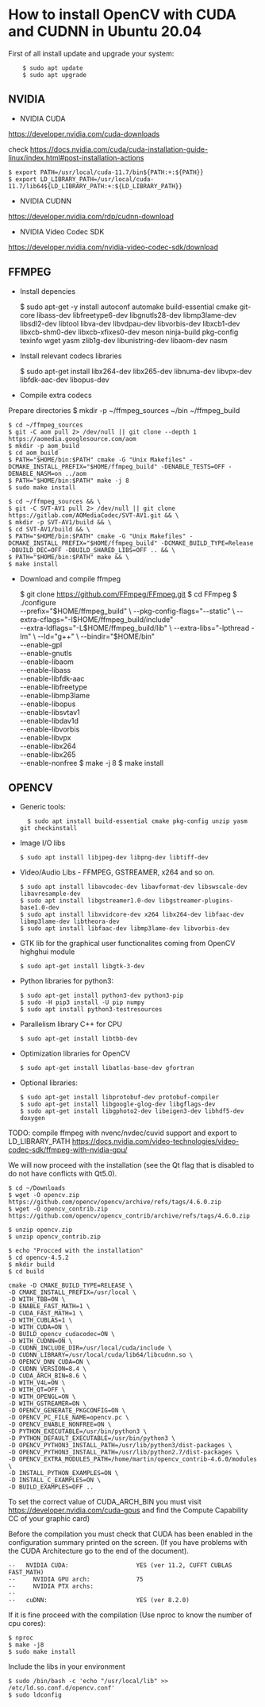 # How to install OpenCV with CUDA and CUDNN in Ubuntu 20.04

First of all install update and upgrade your system:
    
        $ sudo apt update
        $ sudo apt upgrade
   
## NVIDIA

* NVIDIA CUDA

https://developer.nvidia.com/cuda-downloads

check https://docs.nvidia.com/cuda/cuda-installation-guide-linux/index.html#post-installation-actions
  
    $ export PATH=/usr/local/cuda-11.7/bin${PATH:+:${PATH}}
    $ export LD_LIBRARY_PATH=/usr/local/cuda-11.7/lib64${LD_LIBRARY_PATH:+:${LD_LIBRARY_PATH}}
    
* NVIDIA CUDNN

https://developer.nvidia.com/rdp/cudnn-download

* NVIDIA Video Codec SDK

https://developer.nvidia.com/nvidia-video-codec-sdk/download


## FFMPEG

* Install depencies
	
	$ sudo apt-get -y install autoconf automake build-essential cmake git-core libass-dev libfreetype6-dev libgnutls28-dev libmp3lame-dev libsdl2-dev libtool libva-dev libvdpau-dev libvorbis-dev libxcb1-dev libxcb-shm0-dev libxcb-xfixes0-dev meson ninja-build pkg-config texinfo wget yasm zlib1g-dev  libunistring-dev libaom-dev nasm

* Install relevant codecs libraries

	$ sudo apt-get install libx264-dev libx265-dev libnuma-dev libvpx-dev libfdk-aac-dev libopus-dev

* Compile extra codecs 

Prepare directories 
	$ mkdir -p ~/ffmpeg_sources ~/bin ~/ffmpeg_build
	
	$ cd ~/ffmpeg_sources
	$ git -C aom pull 2> /dev/null || git clone --depth 1 https://aomedia.googlesource.com/aom 
	$ mkdir -p aom_build
	$ cd aom_build
	$ PATH="$HOME/bin:$PATH" cmake -G "Unix Makefiles" -DCMAKE_INSTALL_PREFIX="$HOME/ffmpeg_build" -DENABLE_TESTS=OFF -DENABLE_NASM=on ../aom
	$ PATH="$HOME/bin:$PATH" make -j 8
	$ sudo make install

	$ cd ~/ffmpeg_sources && \
	$ git -C SVT-AV1 pull 2> /dev/null || git clone https://gitlab.com/AOMediaCodec/SVT-AV1.git && \
	$ mkdir -p SVT-AV1/build && \
	$ cd SVT-AV1/build && \
	$ PATH="$HOME/bin:$PATH" cmake -G "Unix Makefiles" -DCMAKE_INSTALL_PREFIX="$HOME/ffmpeg_build" -DCMAKE_BUILD_TYPE=Release -DBUILD_DEC=OFF -DBUILD_SHARED_LIBS=OFF .. && \
	$ PATH="$HOME/bin:$PATH" make && \
	$ make install

	
	

* Download and compile ffmpeg

	$ git clone https://github.com/FFmpeg/FFmpeg.git 
	$ cd FFmpeg
	$ ./configure \
		 --prefix="$HOME/ffmpeg_build" \
		 --pkg-config-flags="--static" \
		 --extra-cflags="-I$HOME/ffmpeg_build/include" \
		 --extra-ldflags="-L$HOME/ffmpeg_build/lib" \
		 --extra-libs="-lpthread -lm" \
		 --ld="g++" \
		 --bindir="$HOME/bin" \
		 --enable-gpl \
		 --enable-gnutls \
		 --enable-libaom \
		 --enable-libass \
		 --enable-libfdk-aac \
		 --enable-libfreetype \
		 --enable-libmp3lame \
		 --enable-libopus \
		 --enable-libsvtav1 \
		 --enable-libdav1d \
		 --enable-libvorbis \
		 --enable-libvpx \
		 --enable-libx264 \
		 --enable-libx265 \
		 --enable-nonfree 
	$ make -j 8
	$ make install
  
## OPENCV

* Generic tools:

        $ sudo apt install build-essential cmake pkg-config unzip yasm git checkinstall
    
* Image I/O libs
    ``` 
    $ sudo apt install libjpeg-dev libpng-dev libtiff-dev
    ``` 
* Video/Audio Libs - FFMPEG, GSTREAMER, x264 and so on.
    ```
    $ sudo apt install libavcodec-dev libavformat-dev libswscale-dev libavresample-dev
    $ sudo apt install libgstreamer1.0-dev libgstreamer-plugins-base1.0-dev
    $ sudo apt install libxvidcore-dev x264 libx264-dev libfaac-dev libmp3lame-dev libtheora-dev 
    $ sudo apt install libfaac-dev libmp3lame-dev libvorbis-dev
    ```

* GTK lib for the graphical user functionalites coming from OpenCV highghui module 
    ```
    $ sudo apt-get install libgtk-3-dev
    ```
* Python libraries for python3:
    ```
    $ sudo apt-get install python3-dev python3-pip
    $ sudo -H pip3 install -U pip numpy
    $ sudo apt install python3-testresources
    ```
* Parallelism library C++ for CPU
    ```
    $ sudo apt-get install libtbb-dev
    ```
* Optimization libraries for OpenCV
    ```
    $ sudo apt-get install libatlas-base-dev gfortran
    ```
* Optional libraries:
    ```
    $ sudo apt-get install libprotobuf-dev protobuf-compiler
    $ sudo apt-get install libgoogle-glog-dev libgflags-dev
    $ sudo apt-get install libgphoto2-dev libeigen3-dev libhdf5-dev doxygen
    ```

TODO: compile ffmpeg with nvenc/nvdec/cuvid support and export to LD_LIBRARY_PATH
https://docs.nvidia.com/video-technologies/video-codec-sdk/ffmpeg-with-nvidia-gpu/

We will now proceed with the installation (see the Qt flag that is disabled to do not have conflicts with Qt5.0).

    $ cd ~/Downloads
    $ wget -O opencv.zip https://github.com/opencv/opencv/archive/refs/tags/4.6.0.zip
    $ wget -O opencv_contrib.zip  https://github.com/opencv/opencv_contrib/archive/refs/tags/4.6.0.zip

    $ unzip opencv.zip
    $ unzip opencv_contrib.zip
    
    $ echo "Procced with the installation"
    $ cd opencv-4.5.2
    $ mkdir build
    $ cd build
    
    cmake -D CMAKE_BUILD_TYPE=RELEASE \
	-D CMAKE_INSTALL_PREFIX=/usr/local \
	-D WITH_TBB=ON \
	-D ENABLE_FAST_MATH=1 \
	-D CUDA_FAST_MATH=1 \
	-D WITH_CUBLAS=1 \
	-D WITH_CUDA=ON \
	-D BUILD_opencv_cudacodec=ON \
	-D WITH_CUDNN=ON \
	-D CUDNN_INCLUDE_DIR=/usr/local/cuda/include \
	-D CUDNN_LIBRARY=/usr/local/cuda/lib64/libcudnn.so \
	-D OPENCV_DNN_CUDA=ON \
	-D CUDNN_VERSION=8.4 \
	-D CUDA_ARCH_BIN=8.6 \
	-D WITH_V4L=ON \
	-D WITH_QT=OFF \
	-D WITH_OPENGL=ON \
	-D WITH_GSTREAMER=ON \
	-D OPENCV_GENERATE_PKGCONFIG=ON \
	-D OPENCV_PC_FILE_NAME=opencv.pc \
	-D OPENCV_ENABLE_NONFREE=ON \
	-D PYTHON_EXECUTABLE=/usr/bin/python3 \
	-D PYTHON_DEFAULT_EXECUTABLE=/usr/bin/python3 \
	-D OPENCV_PYTHON3_INSTALL_PATH=/usr/lib/python3/dist-packages \
	-D OPENCV_PYTHON3_INSTALL_PATH=/usr/lib/python2.7/dist-packages \
	-D OPENCV_EXTRA_MODULES_PATH=/home/martin/opencv_contrib-4.6.0/modules \
	-D INSTALL_PYTHON_EXAMPLES=ON \
	-D INSTALL_C_EXAMPLES=ON \
	-D BUILD_EXAMPLES=OFF ..
	
To set the correct value of CUDA_ARCH_BIN you must visit https://developer.nvidia.com/cuda-gpus and find the Compute Capability CC of your graphic card)

Before the compilation you must check that CUDA has been enabled in the configuration summary printed on the screen. (If you have problems with the CUDA Architecture go to the end of the document).

```
--   NVIDIA CUDA:                   YES (ver 11.2, CUFFT CUBLAS FAST_MATH)
--     NVIDIA GPU arch:             75
--     NVIDIA PTX archs:
-- 
--   cuDNN:                         YES (ver 8.2.0)

```

If it is fine proceed with the compilation (Use nproc to know the number of cpu cores):
    
    $ nproc
    $ make -j8
    $ sudo make install

Include the libs in your environment
    
    $ sudo /bin/bash -c 'echo "/usr/local/lib" >> /etc/ld.so.conf.d/opencv.conf'
    $ sudo ldconfig

